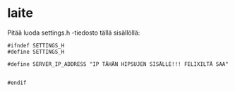 # laite

Pitää luoda settings.h -tiedosto tällä sisällöllä: 

``` 
#ifndef SETTINGS_H
#define SETTINGS_H

#define SERVER_IP_ADDRESS "IP TÄHÄN HIPSUJEN SISÄLLE!!! FELIXILTÄ SAA"


#endif

```